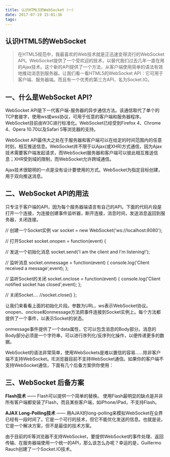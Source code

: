 ```yaml
---
title: 认识HTML5的WebSocket（一）
date: 2017-07-19 15:01:36
tags:
---
```


## 认识HTML5的WebSocket
> 在HTML5规范中，我最喜欢的Web技术就是正迅速变得流行的WebSocket API。WebSocket提供了一个受欢迎的技术，以替代我们过去几年一直在用的Ajax技术。这个新的API提供了一个方法，从客户端使用简单的语法有效地推动消息到服务器。让我们看一看HTML5的WebSocket API：它可用于客户端、服务器端。而且有一个优秀的第三方API，名为Socket.IO。

## 一、什么是WebSocket API?

WebSocket API是下一代客户端-服务器的异步通信方法。该通信取代了单个的TCP套接字，使用ws或wss协议，可用于任意的客户端和服务器程序。WebSocket目前由W3C进行标准化。WebSocket已经受到Firefox 4、Chrome 4、Opera 10.70以及Safari 5等浏览器的支持。

WebSocket API最伟大之处在于服务器和客户端可以在给定的时间范围内的任意时刻，相互推送信息。WebSocket并不限于以Ajax(或XHR)方式通信，因为Ajax技术需要客户端发起请求，而WebSocket服务器和客户端可以彼此相互推送信息；XHR受到域的限制，而WebSocket允许跨域通信。

Ajax技术很聪明的一点是没有设计要使用的方式。WebSocket为指定目标创建，用于双向推送消息。

## 二、WebSocket API的用法

只专注于客户端的API，因为每个服务器端语言有自己的API。下面的代码片段是打开一个连接，为连接创建事件监听器，断开连接，消息时间，发送消息返回到服务器，关闭连接。

// 创建一个Socket实例
var socket = new WebSocket('ws://localhost:8080');

// 打开Socket
socket.onopen = function(event) {

  // 发送一个初始化消息
  socket.send('I am the client and I\'m listening!');

  // 监听消息
  socket.onmessage = function(event) {
    console.log('Client received a message',event);
  };

  // 监听Socket的关闭
  socket.onclose = function(event) {
    console.log('Client notified socket has closed',event);
  };

  // 关闭Socket....
  //socket.close()
};

让我们来看看上面的初始化片段。参数为URL，ws表示WebSocket协议。onopen、onclose和onmessage方法把事件连接到Socket实例上。每个方法都提供了一个事件，以表示Socket的状态。

onmessage事件提供了一个data属性，它可以包含消息的Body部分。消息的Body部分必须是一个字符串，可以进行序列化/反序列化操作，以便传递更多的数据。

WebSocket的语法非常简单，使用WebSockets是难以置信的容易……除非客户端不支持WebSocket。IE浏览器目前不支持WebSocket通信。如果你的客户端不支持WebSocket通信，下面有几个后备方案供你使用：

## 三、WebSocket 后备方案

<strong>Flash技术</strong> —— Flash可以提供一个简单的替换。 使用Flash最明显的缺点是并非所有客户端都安装了Flash，而且某些客户端，如iPhone/iPad，不支持Flash。

<strong>AJAX Long-Polling技术</strong> —— 用AJAX的long-polling来模拟WebSocket在业界已经有一段时间了。它是一个可行的技术，但它不能优化发送的信息。也就是说，它是一个解决方案，但不是最佳的技术方案。

由于目前的IE等浏览器不支持WebSocket，要提供WebSocket的事件处理、返回传输、在服务器端使用一个统一的API，那么该怎么办呢？幸运的是，Guillermo Rauch创建了一个Socket.IO技术。
